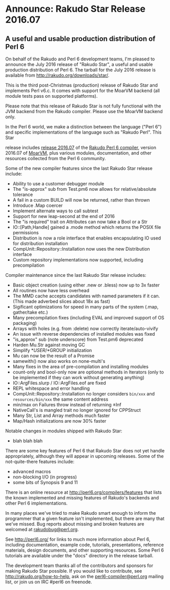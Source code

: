 # Announce: Rakudo Star Release 2016.07

## A useful and usable production distribution of Perl 6

On behalf of the Rakudo and Perl 6 development teams, I'm pleased to
announce the July 2016 release of "Rakudo Star", a useful and usable
production distribution of Perl 6. The tarball for the July 2016 release
is available from <http://rakudo.org/downloads/star/>.

This is the third post-Christmas (production) release of Rakudo Star and
implements Perl v6.c. It comes with support for the MoarVM backend (all
module tests pass on supported platforms).

Please note that this release of Rakudo Star is not fully functional with
the JVM backend from the Rakudo compiler. Please use the MoarVM backend
only.

In the Perl 6 world, we make a distinction between the language ("Perl
6") and specific implementations of the language such as "Rakudo Perl".
This Star

release includes [release 2016.07] of the [Rakudo Perl 6 compiler],
version 2016.07 of [MoarVM], plus various modules, documentation, and
other resources collected from the Perl 6 community.

[release 2016.07]: https://raw.githubusercontent.com/rakudo/rakudo/2016.07/docs/announce/2016.07.md
[Rakudo Perl 6 compiler]: http://github.com/rakudo/rakudo
[MoarVM]: http://moarvm.org/

Some of the new compiler features since the last Rakudo Star release include:

  * Ability to use a customer debugger module
  * The "is-approx" sub from Test.pm6 now allows for relative/absolute
    tolerance
  * A fail in a custom BUILD will now be returned, rather than thrown
  * Introduce .Map coercer
  * Implement alternate ways to call subtest
  * Support for new leap-second at the end of 2016
  * The "is required" trait on Attributes can now take a Bool or a Str
  * IO::[Path,Handle] gained a .mode method which returns the POSIX file
    permissions
  * Distribution is now a role interface that enables encapsulating IO
    used for distribution installation
  * CompUnit::Repository::Installation now uses the new Distribution
    interface
  * Custom repository implementations now supported, including
    precompilation

Compiler maintenance since the last Rakudo Star release includes:

  * Basic object creation (using either .new or .bless) now up to 3x faster
  * All routines now have less overhead
  * The MMD cache accepts candidates with named parameters if it can.
    (This made adverbed slices about 18x as fast)
  * Sigificant optimizations for speed in many parts of the system (.map,
    gather/take etc.)
  * Many precompilation fixes (including EVAL and improved support of OS
    packaging)
  * Arrays with holes (e.g. from :delete) now correctly iterate/auto-vivify
  * An issue with reverse dependencies of installed modules was fixed
  * "is_approx" sub (note underscore) from Test.pm6 deprecated
  * Harden Mu.Str against moving GC
  * Simplify $*USER/$*GROUP initialization
  * Mu can now be the result of a Promise
  * samewith() now also works on none-multi's
  * Many fixes in the area of pre-compilation and installing modules
  * count-only and bool-only now are optional methods in Iterators
    (only to be implemented if they can work without generating anything)
  * IO::ArgFiles.slurp / IO::ArgFiles.eof are fixed
  * REPL whitespace and error handling
  * CompUnit::Repository::Installation no longer considers `bin/xxx` and
    `resources/bin/xxx` the same content address
  * min/max on Failures throw instead of returning ±Inf
  * NativeCall's is mangled trait no longer ignored for CPPStruct
  * Many Str, List and Array methods much faster
  * Map/Hash initializations are now 30% faster

Notable changes in modules shipped with Rakudo Star:

  * blah blah blah

There are some key features of Perl 6 that Rakudo Star does not yet
handle appropriately, although they will appear in upcoming releases.
Some of the not-quite-there features include:

  * advanced macros
  * non-blocking I/O (in progress)
  * some bits of Synopsis 9 and 11

There is an online resource at <http://perl6.org/compilers/features>
that lists the known implemented and missing features of Rakudo's
backends and other Perl 6 implementations.

In many places we've tried to make Rakudo smart enough to inform the
programmer that a given feature isn't implemented, but there are many
that we've missed. Bug reports about missing and broken features are
welcomed at <rakudobug@perl.org>.

See <http://perl6.org/> for links to much more information about
Perl 6, including documentation, example code, tutorials, presentations,
reference materials, design documents, and other supporting resources.
Some Perl 6 tutorials are available under the "docs" directory in
the release tarball.

The development team thanks all of the contributors and sponsors for
making Rakudo Star possible. If you would like to contribute, see
<http://rakudo.org/how-to-help>, ask on the <perl6-compiler@perl.org>
mailing list, or join us on IRC \#perl6 on freenode.
